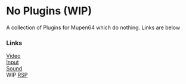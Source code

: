 # No Plugins (WIP)
A collection of Plugins for Mupen64 which do nothing.
Links are below

### Links
[Video](https://github.com/Aurumaker72/No-Plugins/tree/video)<br>
[Input](https://github.com/Aurumaker72/No-Plugins/tree/input)<br>
[Sound](https://github.com/Aurumaker72/No-Plugins/tree/sound)<br>
WIP [RSP](https://github.com/Aurumaker72/No-Plugins/tree/rsp)
